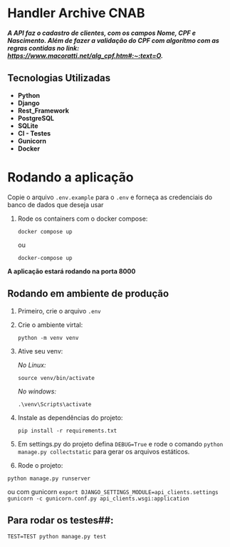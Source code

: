 # Handler Archive CNAB

***A API faz o cadastro de clientes, com os campos Nome, CPF e Nascimento. Além de fazer a validação do CPF com algorítmo com as regras contidas no link: https://www.macoratti.net/alg_cpf.htm#:~:text=O.***


## Tecnologias Utilizadas

- **Python**
- **Django**
- **Rest_Framework**
- **PostgreSQL**
- **SQLite**
- **CI - Testes**
- **Gunicorn**
- **Docker**


# Rodando a aplicação

Copie o arquivo  `.env.example` para o `.env` e forneça as credenciais do banco de dados que deseja usar

1. Rode os containers com o docker compose:
	```
	docker compose up
	```
	ou

	```
	docker-compose up
	```

**A aplicação estará rodando na porta 8000**

## Rodando em ambiente de produção

1. Primeiro, crie o arquivo `.env` 

2.  Crie o ambiente virtal:

	```
	python -m venv venv
	```
3. Ative seu venv:

	 *No Linux:*
	```
	source venv/bin/activate
	```
	*No windows:*
	```
	.\venv\Scripts\activate
	```
4. Instale as dependências do projeto: 
	```
	pip install -r requirements.txt
	```
5. Em settings.py do projeto defina `DEBUG=True` e rode o comando `python manage.py collectstatic` para gerar os arquivos estáticos.

6. Rode o projeto:
  ```
  python manage.py runserver
  ```
  ou com gunicorn
	```
  export DJANGO_SETTINGS_MODULE=api_clients.settings
	gunicorn -c gunicorn.conf.py api_clients.wsgi:application
	```
## Para rodar os testes##:
```
TEST=TEST python manage.py test
```
